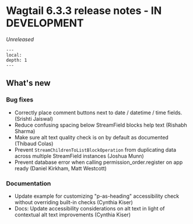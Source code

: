 # Wagtail 6.3.3 release notes - IN DEVELOPMENT

_Unreleased_

```{contents}
---
local:
depth: 1
---
```

## What's new

### Bug fixes

 * Correctly place comment buttons next to date / datetime / time fields. (Srishti Jaiswal)
 * Reduce confusing spacing below StreamField blocks help text (Rishabh Sharma)
 * Make sure alt text quality check is on by default as documented (Thibaud Colas)
 * Prevent `StreamChildrenToListBlockOperation` from duplicating data across multiple StreamField instances (Joshua Munn)
 * Prevent database error when calling permission_order.register on app ready (Daniel Kirkham, Matt Westcott)

### Documentation

 * Update example for customizing "p-as-heading" accessibility check without overriding built-in checks (Cynthia Kiser)
 * Docs: Update accessibility considerations on alt text in light of contextual alt text improvements (Cynthia Kiser)

